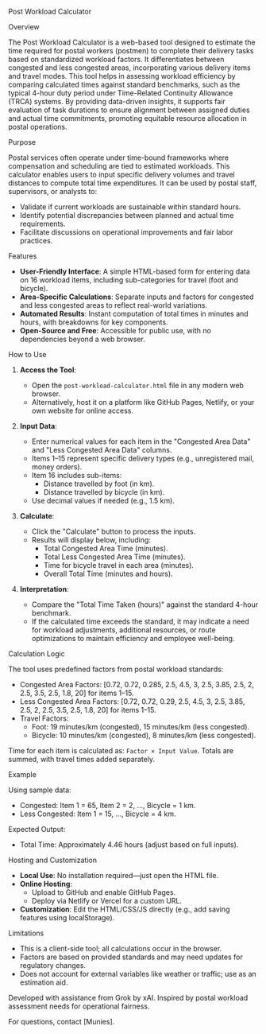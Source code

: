 Post Workload Calculator

Overview

The Post Workload Calculator is a web-based tool designed to estimate the time required for postal workers (postmen) to complete their delivery tasks based on standardized workload factors. It differentiates between congested and less congested areas, incorporating various delivery items and travel modes. This tool helps in assessing workload efficiency by comparing calculated times against standard benchmarks, such as the typical 4-hour duty period under Time-Related Continuity Allowance (TRCA) systems. By providing data-driven insights, it supports fair evaluation of task durations to ensure alignment between assigned duties and actual time commitments, promoting equitable resource allocation in postal operations.

Purpose

Postal services often operate under time-bound frameworks where compensation and scheduling are tied to estimated workloads. This calculator enables users to input specific delivery volumes and travel distances to compute total time expenditures. It can be used by postal staff, supervisors, or analysts to:
- Validate if current workloads are sustainable within standard hours.
- Identify potential discrepancies between planned and actual time requirements.
- Facilitate discussions on operational improvements and fair labor practices.

Features

- **User-Friendly Interface**: A simple HTML-based form for entering data on 16 workload items, including sub-categories for travel (foot and bicycle).
- **Area-Specific Calculations**: Separate inputs and factors for congested and less congested areas to reflect real-world variations.
- **Automated Results**: Instant computation of total times in minutes and hours, with breakdowns for key components.
- **Open-Source and Free**: Accessible for public use, with no dependencies beyond a web browser.

How to Use

1. **Access the Tool**:
   - Open the `post-workload-calculator.html` file in any modern web browser.
   - Alternatively, host it on a platform like GitHub Pages, Netlify, or your own website for online access.

2. **Input Data**:
   - Enter numerical values for each item in the "Congested Area Data" and "Less Congested Area Data" columns.
   - Items 1–15 represent specific delivery types (e.g., unregistered mail, money orders).
   - Item 16 includes sub-items:
     - Distance travelled by foot (in km).
     - Distance travelled by bicycle (in km).
   - Use decimal values if needed (e.g., 1.5 km).

3. **Calculate**:
   - Click the "Calculate" button to process the inputs.
   - Results will display below, including:
     - Total Congested Area Time (minutes).
     - Total Less Congested Area Time (minutes).
     - Time for bicycle travel in each area (minutes).
     - Overall Total Time (minutes and hours).

4. **Interpretation**:
   - Compare the "Total Time Taken (hours)" against the standard 4-hour benchmark.
   - If the calculated time exceeds the standard, it may indicate a need for workload adjustments, additional resources, or route optimizations to maintain efficiency and employee well-being.

Calculation Logic

The tool uses predefined factors from postal workload standards:
- Congested Area Factors: [0.72, 0.72, 0.285, 2.5, 4.5, 3, 2.5, 3.85, 2.5, 2, 2.5, 3.5, 2.5, 1.8, 20] for items 1–15.
- Less Congested Area Factors: [0.72, 0.72, 0.29, 2.5, 4.5, 3, 2.5, 3.85, 2.5, 2, 2.5, 3.5, 2.5, 1.8, 20] for items 1–15.
- Travel Factors:
  - Foot: 19 minutes/km (congested), 15 minutes/km (less congested).
  - Bicycle: 10 minutes/km (congested), 8 minutes/km (less congested).

Time for each item is calculated as: `Factor × Input Value`. Totals are summed, with travel times added separately.

Example

Using sample data:
- Congested: Item 1 = 65, Item 2 = 2, ..., Bicycle = 1 km.
- Less Congested: Item 1 = 15, ..., Bicycle = 4 km.

Expected Output:
- Total Time: Approximately 4.46 hours (adjust based on full inputs).

Hosting and Customization

- **Local Use**: No installation required—just open the HTML file.
- **Online Hosting**:
  - Upload to GitHub and enable GitHub Pages.
  - Deploy via Netlify or Vercel for a custom URL.
- **Customization**: Edit the HTML/CSS/JS directly (e.g., add saving features using localStorage).

Limitations

- This is a client-side tool; all calculations occur in the browser.
- Factors are based on provided standards and may need updates for regulatory changes.
- Does not account for external variables like weather or traffic; use as an estimation aid.

Developed with assistance from Grok by xAI. Inspired by postal workload assessment needs for operational fairness.

For questions, contact [Munies].
